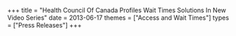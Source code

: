 +++
title = "Health Council Of Canada Profiles Wait Times Solutions In New Video Series"
date = 2013-06-17
themes = ["Access and Wait Times"]
types = ["Press Releases"]
+++
